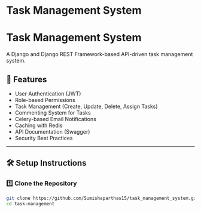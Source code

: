 # Task Management System
# Task Management System

A Django and Django REST Framework-based API-driven task management system.

## 🚀 Features
- User Authentication (JWT)
- Role-based Permissions
- Task Management (Create, Update, Delete, Assign Tasks)
- Commenting System for Tasks
- Celery-based Email Notifications
- Caching with Redis
- API Documentation (Swagger)
- Security Best Practices
<!-- - Docker Deployment -->

---

## 🛠️ Setup Instructions

### 1️⃣ Clone the Repository
```bash
git clone https://github.com/Sumishaparthas15/task_management_system.git
cd task-management

